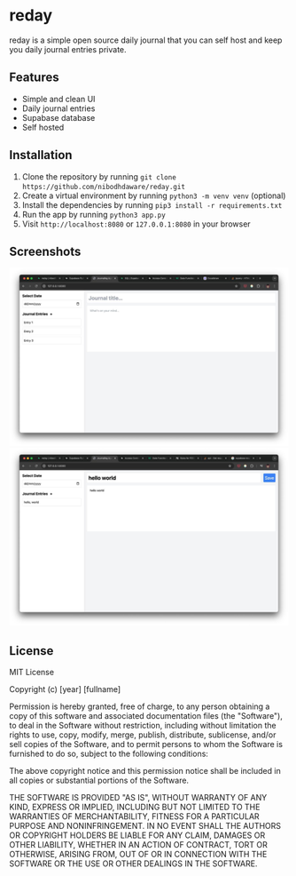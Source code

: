 # reday

reday is a simple open source daily journal that you can self host and keep you daily journal entries private.

## Features

-   Simple and clean UI
-   Daily journal entries
-   Supabase database
-   Self hosted

## Installation

1. Clone the repository by running `git clone https://github.com/nibodhdaware/reday.git`
2. Create a virtual environment by running `python3 -m venv venv` (optional)
3. Install the dependencies by running `pip3 install -r requirements.txt`
4. Run the app by running `python3 app.py`
5. Visit `http://localhost:8080` or `127.0.0.1:8080` in your browser

## Screenshots

![Screenshot 2](./Screenshots/ss02.jpeg)
![Screenshot 1](./Screenshots/ss01.jpeg)

## License

MIT License

Copyright (c) [year] [fullname]

Permission is hereby granted, free of charge, to any person obtaining a copy
of this software and associated documentation files (the "Software"), to deal
in the Software without restriction, including without limitation the rights
to use, copy, modify, merge, publish, distribute, sublicense, and/or sell
copies of the Software, and to permit persons to whom the Software is
furnished to do so, subject to the following conditions:

The above copyright notice and this permission notice shall be included in all
copies or substantial portions of the Software.

THE SOFTWARE IS PROVIDED "AS IS", WITHOUT WARRANTY OF ANY KIND, EXPRESS OR
IMPLIED, INCLUDING BUT NOT LIMITED TO THE WARRANTIES OF MERCHANTABILITY,
FITNESS FOR A PARTICULAR PURPOSE AND NONINFRINGEMENT. IN NO EVENT SHALL THE
AUTHORS OR COPYRIGHT HOLDERS BE LIABLE FOR ANY CLAIM, DAMAGES OR OTHER
LIABILITY, WHETHER IN AN ACTION OF CONTRACT, TORT OR OTHERWISE, ARISING FROM,
OUT OF OR IN CONNECTION WITH THE SOFTWARE OR THE USE OR OTHER DEALINGS IN THE
SOFTWARE.
